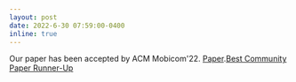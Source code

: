 ```yaml
---
layout: post
date: 2022-6-30 07:59:00-0400
inline: true
---
```


Our paper has been accepted by ACM Mobicom'22. [Paper](https://dl.acm.org/doi/pdf/10.1145/3495243.3560534).[Best Community Paper Runner-Up](https://drive.google.com/file/d/183nl5MyGhquTlloFr0VPqPQFrxN7D6X2/view?usp=share_link)